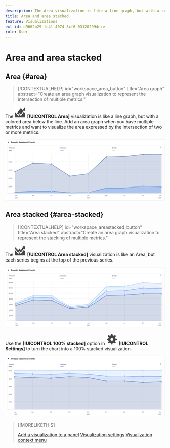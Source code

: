 ```yaml
---
description: The Area visualization is like a line graph, but with a colored area below the line.
title: Area and area stacked
feature: Visualizations
exl-id: d9662b29-fc41-4074-8cf6-031202994ece
role: User
---
```

# Area and area stacked

## Area {#area}

<!-- markdownlint-disable MD034 -->

>[!CONTEXTUALHELP]
>id="workspace_area_button"
>title="Area graph"
>abstract="Create an area graph visualization to represent the intersection of multiple metrics."

<!-- markdownlint-enable MD034 -->


The ![GraphArea](/help/assets/icons/GraphArea.svg) **[!UICONTROL Area]** visualization is like a line graph, but with a colored area below the line. Add an  area graph when you have multiple metrics and want to visualize the area expressed by the intersection of two or more metrics.

![Area visualization showing multiple metrics](assets/area.png)

## Area stacked {#area-stacked}

<!-- markdownlint-disable MD034 -->

>[!CONTEXTUALHELP]
>id="workspace_areastacked_button"
>title="Area stacked"
>abstract="Create an area graph visualization to represent the stacking of multiple metrics."

<!-- markdownlint-enable MD034 -->




The ![GraphAreaStacked](/help/assets/icons/GraphAreaStacked.svg) **[!UICONTROL Area stacked]** visualization is like an Area, but each series begins at the top of the previous series.

![Area stacked showing each series at the top of the previous series.](assets/area-stacked.png)

Use the **[!UICONTROL 100% stacked]** option in ![Setting](/help/assets/icons/Setting.svg) **[!UICONTROL Settings]** to turn the chart into a 100% stacked visualization.

![Area Stacked showing a 100% stacked visualization.](assets/area-stacked100.png)

>[!MORELIKETHIS]
>
>[Add a visualization to a panel](/help/analysis-workspace/visualizations/freeform-analysis-visualizations.md#add-visualizations-to-a-panel)
>[Visualization settings](/help/analysis-workspace/visualizations/freeform-analysis-visualizations.md#settings)
>[Visualization context menu](/help/analysis-workspace/visualizations/freeform-analysis-visualizations.md#context-menu)
>
